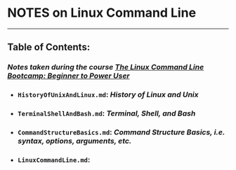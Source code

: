 # NOTES on Linux Command Line

---

## Table of Contents:

### _Notes taken during the course [The Linux Command Line Bootcamp: Beginner to Power User](https://www.udemy.com/course/the-linux-command-line-bootcamp/)_

- ### `HistoryOfUnixAndLinux.md`: _History of Linux and Unix_
- ### `TerminalShellAndBash.md`: _Terminal, Shell, and Bash_
- ### `CommandStructureBasics.md`: _Command Structure Basics, i.e. syntax, options, arguments, etc._
- ### `LinuxCommandLine.md`:

